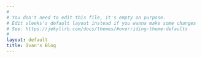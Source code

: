 ```yaml
---
#
# You don't need to edit this file, it's empty on purpose.
# Edit sleeks's default layout instead if you wanna make some changes
# See: https://jekyllrb.com/docs/themes/#overriding-theme-defaults
#
layout: default
title: Ivan's Blog
---
```

